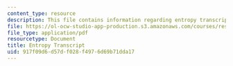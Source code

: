 ```yaml
---
content_type: resource
description: This file contains information regarding entropy transcript.
file: https://ol-ocw-studio-app-production.s3.amazonaws.com/courses/res-tll-004-stem-concept-videos-fall-2013/917f09d6d57df028f4976d69b71dda17_MITRES_TLL-004F13_Entropy.pdf
file_type: application/pdf
resourcetype: Document
title: Entropy Transcript
uid: 917f09d6-d57d-f028-f497-6d69b71dda17
---
```

